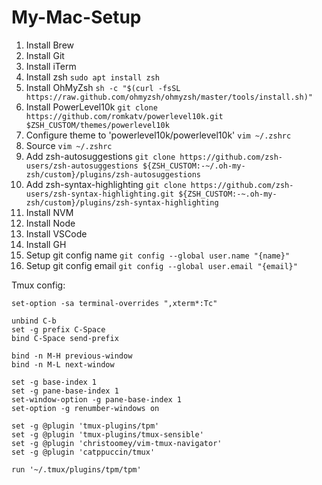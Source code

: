 # My-Mac-Setup

1. Install Brew
2. Install Git
3. Install iTerm
4. Install zsh `sudo apt install zsh`
5. Install OhMyZsh `sh -c "$(curl -fsSL https://raw.github.com/ohmyzsh/ohmyzsh/master/tools/install.sh)"`
6. Install PowerLevel10k `git clone https://github.com/romkatv/powerlevel10k.git $ZSH_CUSTOM/themes/powerlevel10k`
7. Configure theme to 'powerlevel10k/powerlevel10k' `vim ~/.zshrc`
8. Source `vim ~/.zshrc`
9. Add zsh-autosuggestions `git clone https://github.com/zsh-users/zsh-autosuggestions ${ZSH_CUSTOM:-~/.oh-my-zsh/custom}/plugins/zsh-autosuggestions`
10. Add zsh-syntax-highlighting `git clone https://github.com/zsh-users/zsh-syntax-highlighting.git ${ZSH_CUSTOM:-~.oh-my-zsh/custom}/plugins/zsh-syntax-highlighting`
11. Install NVM
12. Install Node
13. Install VSCode
14. Install GH
15. Setup git config name `git config --global user.name "{name}"`
16. Setup git config email `git config --global user.email "{email}"`



Tmux config:

```
set-option -sa terminal-overrides ",xterm*:Tc"

unbind C-b
set -g prefix C-Space
bind C-Space send-prefix

bind -n M-H previous-window
bind -n M-L next-window

set -g base-index 1
set -g pane-base-index 1
set-window-option -g pane-base-index 1
set-option -g renumber-windows on

set -g @plugin 'tmux-plugins/tpm'
set -g @plugin 'tmux-plugins/tmux-sensible'
set -g @plugin 'christoomey/vim-tmux-navigator'
set -g @plugin 'catppuccin/tmux'

run '~/.tmux/plugins/tpm/tpm'
```
